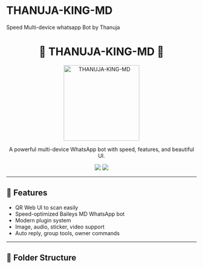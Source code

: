 # THANUJA-KING-MD
Speed Multi-device whatsapp Bot by Thanuja
<h1 align="center">👑 THANUJA-KING-MD 👑</h1>

<p align="center">
  <img src="https://raw.githubusercontent.com/Thanujqdilsan/THANUJA-KING-MD/main/media/thanuja.jpg" width="200" alt="THANUJA-KING-MD"/>
</p>

<p align="center">
  A powerful multi-device WhatsApp bot with speed, features, and beautiful UI.
</p>

<p align="center">
  <a href="https://github.com/Thanujqdilsan/THANUJA-KING-MD"><img src="https://img.shields.io/github/repo-size/Thanujqdilsan/THANUJA-KING-MD?style=for-the-badge&logo=github" /></a>
  <a href="https://wa.me/94702509233"><img src="https://img.shields.io/badge/Owner-Thanuja-blue?style=for-the-badge&logo=whatsapp" /></a>
</p>

---

## 🚀 Features

- QR Web UI to scan easily
- Speed-optimized Baileys MD WhatsApp bot
- Modern plugin system
- Image, audio, sticker, video support
- Auto reply, group tools, owner commands

---

## 🧩 Folder Structure
